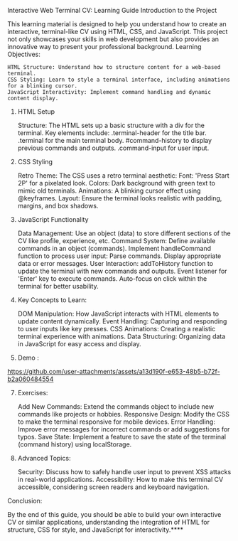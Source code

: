 Interactive Web Terminal CV: Learning Guide
Introduction to the Project

This learning material is designed to help you understand how to create an interactive, terminal-like CV using HTML, CSS, and JavaScript. This project not only showcases your skills in web development but also provides an innovative way to present your professional background.
Learning Objectives:

    HTML Structure: Understand how to structure content for a web-based terminal.
    CSS Styling: Learn to style a terminal interface, including animations for a blinking cursor.
    JavaScript Interactivity: Implement command handling and dynamic content display.

1. HTML Setup

    Structure: The HTML sets up a basic structure with a div for the terminal. Key elements include:
        .terminal-header for the title bar.
        .terminal for the main terminal body.
        #command-history to display previous commands and outputs.
        .command-input for user input.

2. CSS Styling

    Retro Theme: The CSS uses a retro terminal aesthetic:
        Font: 'Press Start 2P' for a pixelated look.
        Colors: Dark background with green text to mimic old terminals.
        Animations: A blinking cursor effect using @keyframes.
    Layout: Ensure the terminal looks realistic with padding, margins, and box shadows.

3. JavaScript Functionality

    Data Management:
        Use an object (data) to store different sections of the CV like profile, experience, etc.
    Command System:
        Define available commands in an object (commands).
        Implement handleCommand function to process user input:
            Parse commands.
            Display appropriate data or error messages.
    User Interaction:
        addToHistory function to update the terminal with new commands and outputs.
        Event listener for 'Enter' key to execute commands.
        Auto-focus on click within the terminal for better usability.

4. Key Concepts to Learn:

    DOM Manipulation: How JavaScript interacts with HTML elements to update content dynamically.
    Event Handling: Capturing and responding to user inputs like key presses.
    CSS Animations: Creating a realistic terminal experience with animations.
    Data Structuring: Organizing data in JavaScript for easy access and display.

5. Demo :
   
https://github.com/user-attachments/assets/a13d190f-e653-48b5-b72f-b2a060484554

7. Exercises:

    Add New Commands: Extend the commands object to include new commands like projects or hobbies.
    Responsive Design: Modify the CSS to make the terminal responsive for mobile devices.
    Error Handling: Improve error messages for incorrect commands or add suggestions for typos.
    Save State: Implement a feature to save the state of the terminal (command history) using localStorage.

8. Advanced Topics:

    Security: Discuss how to safely handle user input to prevent XSS attacks in real-world applications.
    Accessibility: How to make this terminal CV accessible, considering screen readers and keyboard navigation.

Conclusion:

By the end of this guide, you should be able to build your own interactive CV or similar applications, understanding the integration of HTML for structure, CSS for style, and JavaScript for interactivity.****
